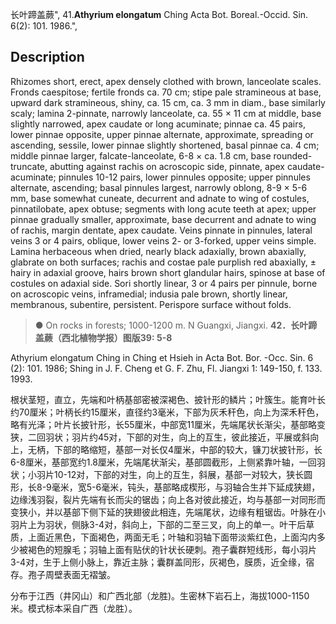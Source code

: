 长叶蹄盖蕨",
41.**Athyrium elongatum** Ching Acta Bot. Boreal.-Occid. Sin. 6(2): 101. 1986.",

## Description
Rhizomes short, erect, apex densely clothed with brown, lanceolate scales. Fronds caespitose; fertile fronds ca. 70 cm; stipe pale stramineous at base, upward dark stramineous, shiny, ca. 15 cm, ca. 3 mm in diam., base similarly scaly; lamina 2-pinnate, narrowly lanceolate, ca. 55 × 11 cm at middle, base slightly narrowed, apex caudate or long acuminate; pinnae ca. 45 pairs, lower pinnae opposite, upper pinnae alternate, approximate, spreading or ascending, sessile, lower pinnae slightly shortened, basal pinnae ca. 4 cm; middle pinnae larger, falcate-lanceolate, 6-8 × ca. 1.8 cm, base rounded-truncate, abutting against rachis on acroscopic side, pinnate, apex caudate-acuminate; pinnules 10-12 pairs, lower pinnules opposite; upper pinnules alternate, ascending; basal pinnules largest, narrowly oblong, 8-9 × 5-6 mm, base somewhat cuneate, decurrent and adnate to wing of costules, pinnatilobate, apex obtuse; segments with long acute teeth at apex; upper pinnae gradually smaller, approximate, base decurrent and adnate to wing of rachis, margin dentate, apex caudate. Veins pinnate in pinnules, lateral veins 3 or 4 pairs, oblique, lower veins 2- or 3-forked, upper veins simple. Lamina herbaceous when dried, nearly black adaxially, brown abaxially, glabrate on both surfaces; rachis and costae pale purplish red abaxially, ± hairy in adaxial groove, hairs brown short glandular hairs, spinose at base of costules on adaxial side. Sori shortly linear, 3 or 4 pairs per pinnule, borne on acroscopic veins, inframedial; indusia pale brown, shortly linear, membranous, subentire, persistent. Perispore surface without folds.

> ● On rocks in forests; 1000-1200 m. N Guangxi, Jiangxi.
**42．长叶蹄盖蕨（西北植物学报）图版39: 5-8**

Athyrium elongatum Ching in Ching et Hsieh in Acta Bot. Bor. -Occ. Sin. 6 (2): 101. 1986; Shing in J. F. Cheng et G. F. Zhu, Fl. Jiangxi 1: 149-150, f. 133. 1993.

根状茎短，直立，先端和叶柄基部密被深褐色、披针形的鳞片；叶簇生。能育叶长约70厘米；叶柄长约15厘米，直径约3毫米，下部为灰禾秆色，向上为深禾秆色，略有光泽；叶片长披针形，长55厘米，中部宽11厘米，先端尾状长渐尖，基部略变狭，二回羽状；羽片约45对，下部的对生，向上的互生，彼此接近，平展或斜向上，无柄，下部的略缩短，基部一对长仅4厘米，中部的较大，镰刀状披针形，长6-8厘米，基部宽约1.8厘米，先端尾状渐尖，基部圆截形，上侧紧靠叶轴，一回羽状；小羽片10-12对，下部的对生，向上的互生，斜展，基部一对较大，狭长圆形，长8-9毫米，宽5-6毫米，钝头，基部略成楔形，与羽轴合生并下延成狭翅，边缘浅羽裂，裂片先端有长而尖的锯齿；向上各对彼此接近，均与基部一对同形而变狭小，并以基部下侧下延的狭翅彼此相连，先端尾状，边缘有粗锯齿。叶脉在小羽片上为羽状，侧脉3-4对，斜向上，下部的二至三叉，向上的单一。叶干后草质，上面近黑色，下面褐色，两面无毛；叶轴和羽轴下面带淡紫红色，上面沟内多少被褐色的短腺毛；羽轴上面有贴伏的针状长硬刺。孢子囊群短线形，每小羽片3-4对，生于上侧小脉上，靠近主脉；囊群盖同形，灰褐色，膜质，近全缘，宿存。孢子周壁表面无褶皱。

分布于江西（井冈山）和广西北部（龙胜)。生密林下岩石上，海拔1000-1150米。模式标本采自广西（龙胜）。
